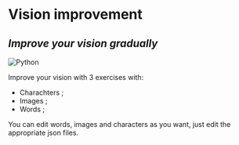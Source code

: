 # Vision improvement
## _Improve your vision gradually_

![Python](https://img.shields.io/badge/python-3670A0?style=for-the-badge&logo=python&logoColor=ffdd54)

Improve your vision with 3 exercises with:
- Charachters ;
- Images ;
- Words ;
 

You can edit words, images and characters as you want, just edit the appropriate json files.
